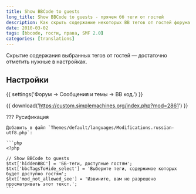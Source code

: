 ```yaml
---
title: Show BBCode to guests
long_title: Show BBCode to guests - прячем бб теги от гостей
description: Как скрыть содержание некоторых BB тегов от гостей форума.
date: 2010-03-02
tags: [bbcode, гости, права, SMF 2.0]
categories: [translations]
---
```


Скрытие содержания выбранных тегов от гостей — достаточно отметить нужные в настройках.

<!-- more -->

## Настройки

{{ settings('Форум → Сообщения и темы → BB код.') }}

{{ download('https://custom.simplemachines.org/index.php?mod=2861') }}

??? Русификация

    Добавить в файл `Themes/default/languages/Modifications.russian-utf8.php`:

    ```php
    <?php

    // Show BBCode to guests
    $txt['hiddenBBC'] = 'ББ-теги, доступные гостям';
    $txt['bbcTagsToHide_select'] = 'Выберите теги, содержимое которых будет доступно гостям';
    $txt['mod_not_allowed_see'] = 'Извините, вам не разрешено просматривать этот текст.';
    ```
